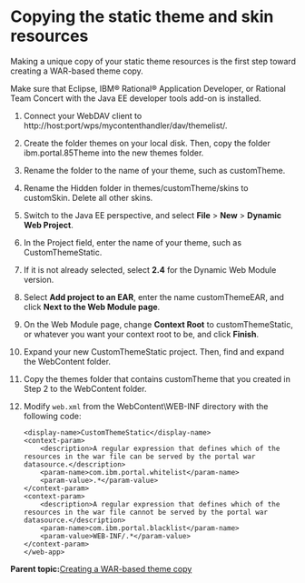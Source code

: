 # Copying the static theme and skin resources

Making a unique copy of your static theme resources is the first step toward creating a WAR-based theme copy.

Make sure that Eclipse, IBM® Rational® Application Developer, or Rational Team Concert with the Java EE developer tools add-on is installed.

1.  Connect your WebDAV client to http://host:port/wps/mycontenthandler/dav/themelist/.

2.  Create the folder themes on your local disk. Then, copy the folder ibm.portal.85Theme into the new themes folder.

3.  Rename the folder to the name of your theme, such as customTheme.

4.  Rename the Hidden folder in themes/customTheme/skins to customSkin. Delete all other skins.

5.  Switch to the Java EE perspective, and select **File** \> **New** \> **Dynamic Web Project**.

6.  In the Project field, enter the name of your theme, such as CustomThemeStatic.

7.  If it is not already selected, select **2.4** for the Dynamic Web Module version.

8.  Select **Add project to an EAR**, enter the name customThemeEAR, and click **Next to the Web Module page**.

9.  On the Web Module page, change **Context Root** to customThemeStatic, or whatever you want your context root to be, and click **Finish**.

10. Expand your new CustomThemeStatic project. Then, find and expand the WebContent folder.

11. Copy the themes folder that contains customTheme that you created in Step 2 to the WebContent folder.

12. Modify `web.xml` from the WebContent\\WEB-INF directory with the following code:

    ```
    <display-name>CustomThemeStatic</display-name>
    <context-param>
        <description>A regular expression that defines which of the resources in the war file can be served by the portal war datasource.</description>     
        <param-name>com.ibm.portal.whitelist</param-name>
        <param-value>.*</param-value>
    </context-param>
    <context-param>
        <description>A regular expression that defines which of the resources in the war file cannot be served by the portal war datasource.</description>
        <param-name>com.ibm.portal.blacklist</param-name>
        <param-value>WEB-INF/.*</param-value>
    </context-param>
    </web-app>
    ```


**Parent topic:**[Creating a WAR-based theme copy](../dev-theme/themeopt_themedev_manual_warbased.md)

